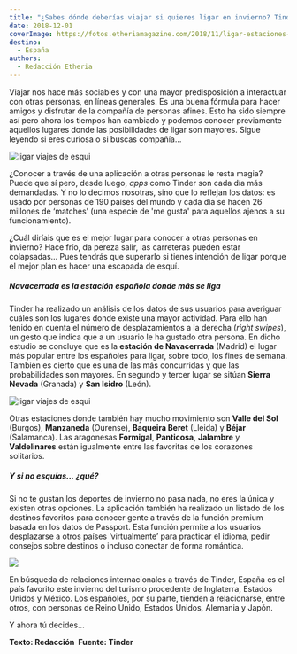 ```yaml
---
title: "¿Sabes dónde deberías viajar si quieres ligar en invierno? Tinder, sí!"
date: 2018-12-01
coverImage: https://fotos.etheriamagazine.com/2018/11/ligar-estaciones-esqui.jpg
destino: 
  - España
authors: 
  - Redacción Etheria
---
```


Viajar nos hace más sociables y con una mayor predisposición a interactuar con otras personas, en líneas generales. Es una buena fórmula para hacer amigos y disfrutar de la compañía de personas afines. Esto ha sido siempre así pero ahora los tiempos han cambiado y podemos conocer previamente aquellos lugares donde las posibilidades de ligar son mayores. Sigue leyendo si eres curiosa o si buscas compañía...

![ligar viajes de esqui](https://fotos.etheriamagazine.com/2018/11/ligar-estaciones-esqui.jpg)

¿Conocer a través de una aplicación a otras personas le resta magia? Puede que sí pero, desde luego, _apps_ como Tinder son cada día más demandadas. Y no lo decimos nosotras, sino que lo reflejan los datos: es usado por personas de 190 países del mundo y cada día se hacen 26 millones de ‘matches’ (una especie de 'me gusta' para aquellos ajenos a su funcionamiento).

¿Cuál diríais que es el mejor lugar para conocer a otras personas en invierno? Hace frío, da pereza salir, las carreteras pueden estar colapsadas... Pues tendrás que superarlo si tienes intención de ligar porque el mejor plan es hacer una escapada de esquí.

##### Navacerrada es la estación española donde más se liga

Tinder ha realizado un análisis de los datos de sus usuarios para averiguar cuáles son los lugares donde existe una mayor actividad. Para ello han tenido en cuenta el número de desplazamientos a la derecha (_right swipes_), un gesto que indica que a un usuario le ha gustado otra persona. En dicho estudio se concluye que es la **estación de Navacerrada** (Madrid) el lugar más popular entre los españoles para ligar, sobre todo, los fines de semana. También es cierto que es una de las más concurridas y que las probabilidades son mayores. En segundo y tercer lugar se sitúan **Sierra Nevada** (Granada) y **San Isidro** (León).

![ligar viajes de esqui](https://fotos.etheriamagazine.com/2018/11/ligar-estaciones-esqui-2.jpg)

Otras estaciones donde también hay mucho movimiento son **Valle del Sol** (Burgos), **Manzaneda** (Ourense), **Baqueira Beret** (Lleida) y **Béjar** (Salamanca). Las aragonesas **Formigal**, **Panticosa**, **Jalambre** y **Valdelinares** están igualmente entre las favoritas de los corazones solitarios.

##### Y si no esquías... ¿qué?

Si no te gustan los deportes de invierno no pasa nada, no eres la única y existen otras opciones. La aplicación también ha realizado un listado de los destinos favoritos para conocer gente a través de la función premium basada en los datos de Passport. Esta función permite a los usuarios desplazarse a otros países ‘virtualmente’ para practicar el idioma, pedir consejos sobre destinos o incluso conectar de forma romántica.

![](https://fotos.etheriamagazine.com/2018/11/ligar-estaciones-esqui-3.jpg)

En búsqueda de relaciones internacionales a través de Tinder, España es el país favorito este invierno del turismo procedente de Inglaterra, Estados Unidos y México. Los españoles, por su parte, tienden a relacionarse, entre otros, con personas de Reino Unido, Estados Unidos, Alemania y Japón.

Y ahora tú decides...

**Texto: Redacción  Fuente: Tinder**
